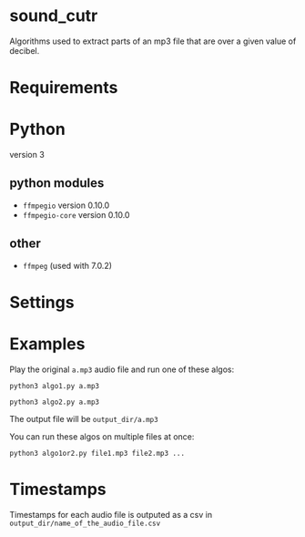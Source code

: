 # sound_cutr

Algorithms used to extract parts of an mp3 file that are over a given value of decibel.

# Requirements

# Python

version 3

## python modules

- `ffmpegio` version 0.10.0
- `ffmpegio-core` version 0.10.0

## other

- `ffmpeg` (used with 7.0.2)

# Settings



# Examples

Play the original `a.mp3` audio file and run one of these algos:

`python3 algo1.py a.mp3`


`python3 algo2.py a.mp3`


The output file will be `output_dir/a.mp3`

You can run these algos on multiple files at once:

`python3 algo1or2.py file1.mp3 file2.mp3 ...`


# Timestamps

Timestamps for each audio file is outputed as a csv in `output_dir/name_of_the_audio_file.csv`



